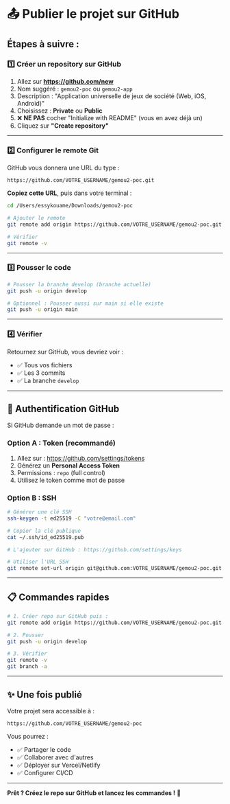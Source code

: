 # 📤 Publier le projet sur GitHub

## Étapes à suivre :

### 1️⃣ Créer un repository sur GitHub

1. Allez sur **https://github.com/new**
2. Nom suggéré : `gemou2-poc` ou `gemou2-app`
3. Description : "Application universelle de jeux de société (Web, iOS, Android)"
4. Choisissez : **Private** ou **Public**
5. ❌ **NE PAS** cocher "Initialize with README" (vous en avez déjà un)
6. Cliquez sur **"Create repository"**

---

### 2️⃣ Configurer le remote Git

GitHub vous donnera une URL du type :
```
https://github.com/VOTRE_USERNAME/gemou2-poc.git
```

**Copiez cette URL**, puis dans votre terminal :

```bash
cd /Users/essykouame/Downloads/gemou2-poc

# Ajouter le remote
git remote add origin https://github.com/VOTRE_USERNAME/gemou2-poc.git

# Vérifier
git remote -v
```

---

### 3️⃣ Pousser le code

```bash
# Pousser la branche develop (branche actuelle)
git push -u origin develop

# Optionnel : Pousser aussi sur main si elle existe
git push -u origin main
```

---

### 4️⃣ Vérifier

Retournez sur GitHub, vous devriez voir :
- ✅ Tous vos fichiers
- ✅ Les 3 commits
- ✅ La branche `develop`

---

## 🔐 Authentification GitHub

Si GitHub demande un mot de passe :

### Option A : Token (recommandé)
1. Allez sur : https://github.com/settings/tokens
2. Générez un **Personal Access Token**
3. Permissions : `repo` (full control)
4. Utilisez le token comme mot de passe

### Option B : SSH
```bash
# Générer une clé SSH
ssh-keygen -t ed25519 -C "votre@email.com"

# Copier la clé publique
cat ~/.ssh/id_ed25519.pub

# L'ajouter sur GitHub : https://github.com/settings/keys

# Utiliser l'URL SSH
git remote set-url origin git@github.com:VOTRE_USERNAME/gemou2-poc.git
```

---

## 📋 Commandes rapides

```bash
# 1. Créer repo sur GitHub puis :
git remote add origin https://github.com/VOTRE_USERNAME/gemou2-poc.git

# 2. Pousser
git push -u origin develop

# 3. Vérifier
git remote -v
git branch -a
```

---

## ✨ Une fois publié

Votre projet sera accessible à :
```
https://github.com/VOTRE_USERNAME/gemou2-poc
```

Vous pourrez :
- ✅ Partager le code
- ✅ Collaborer avec d'autres
- ✅ Déployer sur Vercel/Netlify
- ✅ Configurer CI/CD

---

**Prêt ? Créez le repo sur GitHub et lancez les commandes !** 🚀


